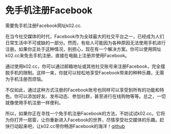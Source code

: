 # 免手机注册Facebook

需要免手机注册Facebook网址k02.cc.

在当今社交媒体的时代，Facebook作为全球最大的社交平台之一，已经成为人们日常生活中不可或缺的一部分。然而，有些人可能因为各种原因无法使用手机进行注册。如果你正处于这种情况，别担心，现在有一个解决方案。你可以使用网址k02.cc来免去手机注册，直接在电脑上注册并使用Facebook。

通过使用k02.cc，你可以通过邮箱地址或其他社交账号来注册Facebook，完全摆脱手机的限制。这样一来，你就可以轻松地享受Facebook带来的种种乐趣，无需为手机注册而烦恼。

不仅如此，通过这种方式注册的Facebook账号也同样可以享受到所有的功能和特色。你可以添加好友、发布动态、参加社群，甚至进行在线购物等等。总之，一切就像使用手机注册一样便利。

所以，如果你正在寻找一个免手机注册Facebook的方法，不妨试试k02.cc。它将为你打开一扇窗，让你重新进入Facebook的世界，尽情享受社交媒体的乐趣。赶快行动起来吧，让k02.cc带你畅游Facebook的海洋！[github](https://github.com)